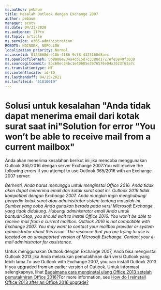 ```yaml
---
ms.author: pebaum
title: Masalah Outlook dengan Exchange 2007
author: pebaum
manager: scotv
ms.date: 04/21/2020
ms.audience: ITPro
ms.topic: article
ms.service: o365-administration
ROBOTS: NOINDEX, NOFOLLOW
localization_priority: Normal
ms.assetid: 0123668d-e18b-4186-9c58-4325168d8aec
ms.openlocfilehash: 5b8988e234a4cb15d7c3388d1727efe5840f3038
ms.sourcegitcommit: 8bc60ec34bc1e40685e3976576e04a2623f63a7c
ms.translationtype: MT
ms.contentlocale: id-ID
ms.lasthandoff: 04/15/2021
ms.locfileid: "51810019"
---
```

# <a name="solution-for-error-you-wont-be-able-to-receive-mail-from-a-current-mailbox"></a><span data-ttu-id="f163e-102">Solusi untuk kesalahan "Anda tidak dapat menerima email dari kotak surat saat ini"</span><span class="sxs-lookup"><span data-stu-id="f163e-102">Solution for error “You won’t be able to receive mail from a current mailbox"</span></span>
<span data-ttu-id="f163e-103">Anda akan menerima kesalahan berikut ini jika mencoba menggunakan Outlook 365/2016 dengan server Exchange 2007:</span><span class="sxs-lookup"><span data-stu-id="f163e-103">You will receive the following errors if you attempt to use Outlook 365/2016 with an Exchange 2007 server:</span></span>

<span data-ttu-id="f163e-104">*Berhenti, Anda harus menunggu untuk menginstal Office 2016. Anda tidak akan dapat menerima email dari kotak surat saat ini. Outlook 2016 tidak kompatibel dengan Exchange 2007. Anda mungkin ingin menghubungi penyedia kotak surat atau administrator sistem tentang masalah ini. Sumber yang coba Anda gunakan berada pada versi Microsoft Exchange yang tidak didukung. Hubungi administrator email Anda untuk bantuan.*</span><span class="sxs-lookup"><span data-stu-id="f163e-104">*Stop, you should wait to install Office 2016. You won’t be able to receive mail from a current mailbox. Outlook 2016 is not compatible with Exchange 2007. You may want to contact your mailbox provider or system administrator about this issue. The resource that you are trying to use is located on an unsupported version of Microsoft Exchange. Contact your e-mail administrator for assistance.*</span></span>

<span data-ttu-id="f163e-105">Untuk menggunakan Outlook dengan Exchange 2007, Anda bisa menginstal Outlook 2013 jika Anda melakukan pemutakhiran dari versi Outlook yang lebih lama.</span><span class="sxs-lookup"><span data-stu-id="f163e-105">To use Outlook with Exchange 2007, you can install Outlook 2013 if you upgraded from an earlier version of Outlook.</span></span> <span data-ttu-id="f163e-106">Untuk informasi selengkapnya, lihat [Bagaimana cara menginstal ulang Office 2013 setelah pemutakhiran Office 2016?](https://support.office.com/article/a6ca92f4-cbb4-4609-9fdb-f8d3dd6812f3)</span><span class="sxs-lookup"><span data-stu-id="f163e-106">For more information, see [How do I reinstall Office 2013 after an Office 2016 upgrade?](https://support.office.com/article/a6ca92f4-cbb4-4609-9fdb-f8d3dd6812f3)</span></span>